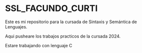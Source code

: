 # SSL_FACUNDO_CURTI

Este es mi repositorio para la cursada de Sintaxis y Semántica de Lenguajes.

Aqui pusheare los trabajos practicos de la cursada 2024.

Estare trabajando con lenguaje C
